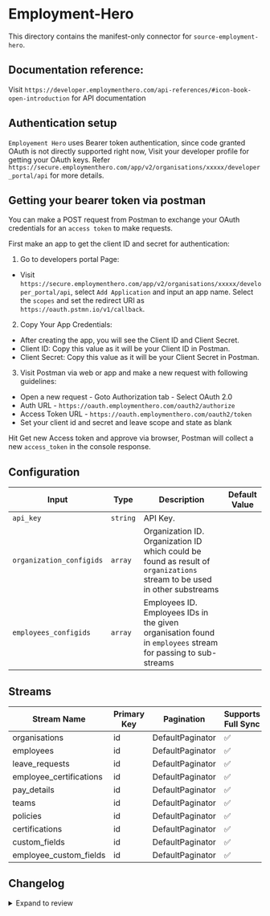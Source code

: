 # Employment-Hero
This directory contains the manifest-only connector for `source-employment-hero`.

## Documentation reference:
Visit `https://developer.employmenthero.com/api-references/#icon-book-open-introduction` for API documentation

## Authentication setup
`Employement Hero` uses Bearer token authentication, since code granted OAuth is not directly supported right now, Visit your developer profile for getting your OAuth keys. Refer `https://secure.employmenthero.com/app/v2/organisations/xxxxx/developer_portal/api` for more details.

## Getting your bearer token via postman

You can make a POST request from Postman to exchange your OAuth credentials for an `access token` to make requests.

First make an app to get the client ID and secret for authentication:

1. Go to developers portal Page:
- Visit `https://secure.employmenthero.com/app/v2/organisations/xxxxx/developer_portal/api`, select `Add Application` and input an app name. Select the `scopes` and set the redirect URI as `https://oauth.pstmn.io/v1/callback`.

2. Copy Your App Credentials:
 - After creating the app, you will see the Client ID and Client Secret.
 - Client ID: Copy this value as it will be your Client ID in Postman.
 - Client Secret: Copy this value as it will be your Client Secret in Postman.

3. Visit Postman via web or app and make a new request with following guidelines:
 - Open a new request - Goto Authorization tab - Select OAuth 2.0
 - Auth URL - `https://oauth.employmenthero.com/oauth2/authorize`
 - Access Token URL - `https://oauth.employmenthero.com/oauth2/token`
 - Set your client id and secret and leave scope and state as blank

Hit Get new Access token and approve via browser, Postman will collect a new `access_token` in the console response.

## Configuration

| Input | Type | Description | Default Value |
|-------|------|-------------|---------------|
| `api_key` | `string` | API Key.  |  |
| `organization_configids` | `array` | Organization ID. Organization ID which could be found as result of `organizations` stream to be used in other substreams |  |
| `employees_configids` | `array` | Employees ID. Employees IDs in the given organisation found in `employees` stream for passing to sub-streams |  |

## Streams
| Stream Name | Primary Key | Pagination | Supports Full Sync | Supports Incremental |
|-------------|-------------|------------|---------------------|----------------------|
| organisations | id | DefaultPaginator | ✅ |  ❌  |
| employees | id | DefaultPaginator | ✅ |  ❌  |
| leave_requests | id | DefaultPaginator | ✅ |  ❌  |
| employee_certifications | id | DefaultPaginator | ✅ |  ❌  |
| pay_details | id | DefaultPaginator | ✅ |  ❌  |
| teams | id | DefaultPaginator | ✅ |  ❌  |
| policies | id | DefaultPaginator | ✅ |  ❌  |
| certifications | id | DefaultPaginator | ✅ |  ❌  |
| custom_fields | id | DefaultPaginator | ✅ |  ❌  |
| employee_custom_fields | id | DefaultPaginator | ✅ |  ❌  |

## Changelog

<details>
  <summary>Expand to review</summary>

| Version | Date | Pull Request | Subject |
| ------------------ | ------------ | --- | ---------------- |
| 0.0.14 | 2025-02-22 | [54455](https://github.com/airbytehq/airbyte/pull/54455) | Update dependencies |
| 0.0.13 | 2025-02-15 | [53716](https://github.com/airbytehq/airbyte/pull/53716) | Update dependencies |
| 0.0.12 | 2025-02-08 | [53322](https://github.com/airbytehq/airbyte/pull/53322) | Update dependencies |
| 0.0.11 | 2025-02-01 | [52817](https://github.com/airbytehq/airbyte/pull/52817) | Update dependencies |
| 0.0.10 | 2025-01-25 | [52347](https://github.com/airbytehq/airbyte/pull/52347) | Update dependencies |
| 0.0.9 | 2025-01-18 | [51681](https://github.com/airbytehq/airbyte/pull/51681) | Update dependencies |
| 0.0.8 | 2025-01-11 | [51081](https://github.com/airbytehq/airbyte/pull/51081) | Update dependencies |
| 0.0.7 | 2024-12-28 | [50526](https://github.com/airbytehq/airbyte/pull/50526) | Update dependencies |
| 0.0.6 | 2024-12-21 | [50024](https://github.com/airbytehq/airbyte/pull/50024) | Update dependencies |
| 0.0.5 | 2024-12-14 | [49489](https://github.com/airbytehq/airbyte/pull/49489) | Update dependencies |
| 0.0.4 | 2024-12-12 | [49190](https://github.com/airbytehq/airbyte/pull/49190) | Update dependencies |
| 0.0.3 | 2024-11-04 | [47819](https://github.com/airbytehq/airbyte/pull/47819) | Update dependencies |
| 0.0.2 | 2024-10-28 | [47632](https://github.com/airbytehq/airbyte/pull/47632) | Update dependencies |
| 0.0.1 | 2024-09-25 | [45888](https://github.com/airbytehq/airbyte/pull/45888) | Initial release by [@btkcodedev](https://github.com/btkcodedev) via Connector Builder |

</details>
